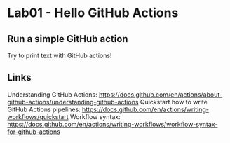 # Lab01 - Hello GitHub Actions

## Run a simple GitHub action

Try to print text with GitHub actions!

## Links 

Understanding GitHub Actions: <https://docs.github.com/en/actions/about-github-actions/understanding-github-actions>
Quickstart how to write GitHub Actions pipelines: <https://docs.github.com/en/actions/writing-workflows/quickstart>
Workflow syntax: <https://docs.github.com/en/actions/writing-workflows/workflow-syntax-for-github-actions>
